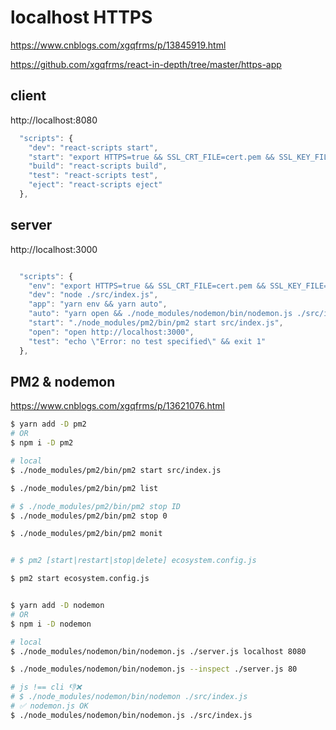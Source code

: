 # localhost HTTPS

https://www.cnblogs.com/xgqfrms/p/13845919.html


https://github.com/xgqfrms/react-in-depth/tree/master/https-app

## client

http://localhost:8080

```js
  "scripts": {
    "dev": "react-scripts start",
    "start": "export HTTPS=true && SSL_CRT_FILE=cert.pem && SSL_KEY_FILE=key.pem react-scripts start",
    "build": "react-scripts build",
    "test": "react-scripts test",
    "eject": "react-scripts eject"
  },
```

## server

http://localhost:3000

```js

  "scripts": {
    "env": "export HTTPS=true && SSL_CRT_FILE=cert.pem && SSL_KEY_FILE=key.pem",
    "dev": "node ./src/index.js",
    "app": "yarn env && yarn auto",
    "auto": "yarn open && ./node_modules/nodemon/bin/nodemon.js ./src/index.js",
    "start": "./node_modules/pm2/bin/pm2 start src/index.js",
    "open": "open http://localhost:3000",
    "test": "echo \"Error: no test specified\" && exit 1"
  },

```



## PM2 & nodemon

https://www.cnblogs.com/xgqfrms/p/13621076.html

```sh
$ yarn add -D pm2
# OR
$ npm i -D pm2

# local
$ ./node_modules/pm2/bin/pm2 start src/index.js

$ ./node_modules/pm2/bin/pm2 list

# $ ./node_modules/pm2/bin/pm2 stop ID
$ ./node_modules/pm2/bin/pm2 stop 0

$ ./node_modules/pm2/bin/pm2 monit

```

```sh

# $ pm2 [start|restart|stop|delete] ecosystem.config.js

$ pm2 start ecosystem.config.js

```


```sh

$ yarn add -D nodemon
# OR
$ npm i -D nodemon

# local
$ ./node_modules/nodemon/bin/nodemon.js ./server.js localhost 8080

$ ./node_modules/nodemon/bin/nodemon.js --inspect ./server.js 80

# js !== cli 👎❌
# $ ./node_modules/nodemon/bin/nodemon ./src/index.js
# ✅ nodemon.js OK
$ ./node_modules/nodemon/bin/nodemon.js ./src/index.js

```

